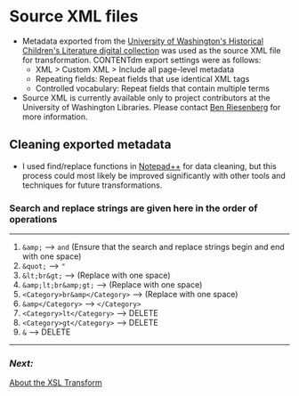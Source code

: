 # Source XML files
- Metadata exported from the [University of Washington's Historical Children's Literature digital collection](http://content.lib.washington.edu/childrensweb/index.html) was used as the source XML file for transformation. CONTENTdm export settings were as follows:
  - XML > Custom XML > Include all page-level metadata
  - Repeating fields: Repeat fields that use identical XML tags
  - Controlled vocabulary: Repeat fields that contain multiple terms
- Source XML is currently available only to project contributors at the University of Washington Libraries. Please contact [Ben Riesenberg](mailto:ries07@uw.edu) for more information.

## Cleaning exported metadata  
- I used find/replace functions in [Notepad++](https://notepad-plus-plus.org/) for data cleaning, but this process could most likely be improved significantly with other tools and techniques for future transformations.  

### Search and replace strings are given here in the order of operations
---
1. ` &amp; ` --> ` and ` (Ensure that the search and replace strings begin and end with one space)
2. `&quot;` --> `"`
3. `&lt;br&gt;` --> (Replace with one space)
4. `&amp;lt;br&amp;gt;` --> (Replace with one space)
5. `<Category>br&amp</Category>` --> (Replace with one space)
6. `&amp</Category>` --> `</Category>`
7. `<Category>lt</Category>` --> DELETE
8. `<Category>gt</Category>` --> DELETE
9. `&` --> DELETE
---
### _Next:_
[About the XSL Transform](XSL_Details.md)

